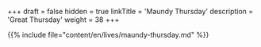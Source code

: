 +++
draft = false
hidden = true
linkTitle = 'Maundy Thursday'
description = 'Great Thursday'
weight = 38
+++

{{% include file="content/en/lives/maundy-thursday.md" %}}

